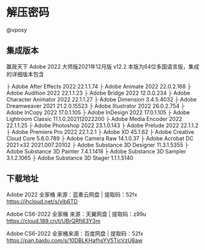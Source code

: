 # 解压密码

@vposy

## 集成版本

赢政天下 Adobe 2022 大师版2021年12月版 v12.2
本版为64位多国语言版，集成的详细版本包含

├ Adobe After Effects 2022 22.1.1.74
├ Adobe Animate 2022 22.0.2.168
├ Adobe Audition 2022 22.1.1.23
├ Adobe Bridge 2022 12.0.0.234
├ Adobe Character Animator 2022 22.1.1.27
├ Adobe Dimension 3.4.5.4032
├ Adobe Dreamweaver 2021 21.2.0.15523
├ Adobe Illustrator 2022 26.0.2.754
├ Adobe InCopy 2022 17.0.1.105
├ Adobe InDesign 2022 17.0.1.105
├ Adobe Lightroom Classic 11.1.0.202112022200
├ Adobe Media Encoder 2022 22.1.1.25
├ Adobe Photoshop 2022 23.1.0.143
├ Adobe Prelude 2022 22.1.1.2
├ Adobe Premiere Pro 2022 22.1.2.1
├ Adobe XD 45.1.62
├ Adobe Creative Cloud Core 5.6.0.789
├ Adobe Camera Raw 14.1.0.37
├ Adobe Acrobat DC 2021 x32 2021.007.20102
├ Adobe Substance 3D Designer 11.3.1.5355
├ Adobe Substance 3D Painter 7.4.1.1418
├ Adobe Substance 3D Sampler 3.1.2.1065
├ Adobe Substance 3D Stager 1.1.1.5140

## 下载地址

Adobe 2022 全家桶	来源：蓝奏云网盘 | 提取码：52fx   https://ihcloud.net/s/vlb6TD

Adobe CS6-2022 全家桶  来源：天翼网盘 | 提取码：z99u  https://cloud.189.cn/t/UBrQRfi63Y3m

Adobe CS6-2022 全家桶来源：百度网盘 | 提取码：52fx   https://pan.baidu.com/s/10DBLKHafhsYV5TicVzU8aw

